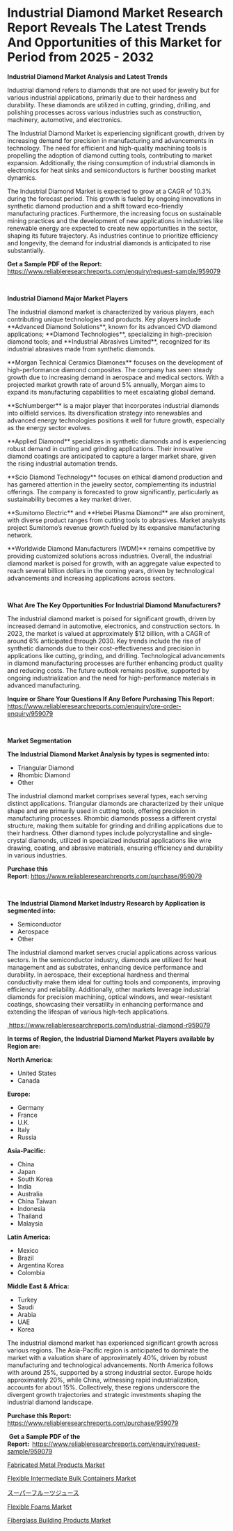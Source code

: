 <p><h1>Industrial Diamond Market Research Report Reveals The Latest Trends And Opportunities of this Market for Period from 2025 - 2032</h1></p><p><strong>Industrial Diamond Market Analysis and Latest Trends</strong></p>
<p><p>Industrial diamond refers to diamonds that are not used for jewelry but for various industrial applications, primarily due to their hardness and durability. These diamonds are utilized in cutting, grinding, drilling, and polishing processes across various industries such as construction, machinery, automotive, and electronics.</p><p>The Industrial Diamond Market is experiencing significant growth, driven by increasing demand for precision in manufacturing and advancements in technology. The need for efficient and high-quality machining tools is propelling the adoption of diamond cutting tools, contributing to market expansion. Additionally, the rising consumption of industrial diamonds in electronics for heat sinks and semiconductors is further boosting market dynamics.</p><p>The Industrial Diamond Market is expected to grow at a CAGR of 10.3% during the forecast period. This growth is fueled by ongoing innovations in synthetic diamond production and a shift toward eco-friendly manufacturing practices. Furthermore, the increasing focus on sustainable mining practices and the development of new applications in industries like renewable energy are expected to create new opportunities in the sector, shaping its future trajectory. As industries continue to prioritize efficiency and longevity, the demand for industrial diamonds is anticipated to rise substantially.</p></p>
<p><strong>Get a Sample PDF of the Report:&nbsp;</strong> <a href="https://www.reliableresearchreports.com/enquiry/request-sample/959079?utm_campaign=48&utm_medium=2&utm_source=Github&utm_content=ia&utm_term=02042025&utm_id=industrial-diamond">https://www.reliableresearchreports.com/enquiry/request-sample/959079</a></p>
<p>&nbsp;</p>
<p><strong>Industrial Diamond Major Market Players</strong></p>
<p><p>The industrial diamond market is characterized by various players, each contributing unique technologies and products. Key players include **Advanced Diamond Solutions**, known for its advanced CVD diamond applications; **Diamond Technologies**, specializing in high-precision diamond tools; and **Industrial Abrasives Limited**, recognized for its industrial abrasives made from synthetic diamonds.</p><p>**Morgan Technical Ceramics Diamonex** focuses on the development of high-performance diamond composites. The company has seen steady growth due to increasing demand in aerospace and medical sectors. With a projected market growth rate of around 5% annually, Morgan aims to expand its manufacturing capabilities to meet escalating global demand.</p><p>**Schlumberger** is a major player that incorporates industrial diamonds into oilfield services. Its diversification strategy into renewables and advanced energy technologies positions it well for future growth, especially as the energy sector evolves.</p><p>**Applied Diamond** specializes in synthetic diamonds and is experiencing robust demand in cutting and grinding applications. Their innovative diamond coatings are anticipated to capture a larger market share, given the rising industrial automation trends.</p><p>**Scio Diamond Technology** focuses on ethical diamond production and has garnered attention in the jewelry sector, complementing its industrial offerings. The company is forecasted to grow significantly, particularly as sustainability becomes a key market driver.</p><p>**Sumitomo Electric** and **Hebei Plasma Diamond** are also prominent, with diverse product ranges from cutting tools to abrasives. Market analysts project Sumitomo’s revenue growth fueled by its expansive manufacturing network.</p><p>**Worldwide Diamond Manufacturers (WDM)** remains competitive by providing customized solutions across industries. Overall, the industrial diamond market is poised for growth, with an aggregate value expected to reach several billion dollars in the coming years, driven by technological advancements and increasing applications across sectors.</p></p>
<p>&nbsp;</p>
<p><strong>What Are The Key Opportunities For Industrial Diamond Manufacturers?</strong></p>
<p><p>The industrial diamond market is poised for significant growth, driven by increased demand in automotive, electronics, and construction sectors. In 2023, the market is valued at approximately $12 billion, with a CAGR of around 6% anticipated through 2030. Key trends include the rise of synthetic diamonds due to their cost-effectiveness and precision in applications like cutting, grinding, and drilling. Technological advancements in diamond manufacturing processes are further enhancing product quality and reducing costs. The future outlook remains positive, supported by ongoing industrialization and the need for high-performance materials in advanced manufacturing.</p></p>
<p><strong>Inquire or Share Your Questions If Any Before Purchasing This Report:</strong> <a href="https://www.reliableresearchreports.com/enquiry/pre-order-enquiry/959079?utm_campaign=48&utm_medium=2&utm_source=Github&utm_content=ia&utm_term=02042025&utm_id=industrial-diamond">https://www.reliableresearchreports.com/enquiry/pre-order-enquiry/959079</a></p>
<p>&nbsp;</p>
<p><strong>Market Segmentation</strong></p>
<p><strong>The Industrial Diamond Market Analysis by types is segmented into:</strong></p>
<p><ul><li>Triangular Diamond</li><li>Rhombic Diamond</li><li>Other</li></ul></p>
<p><p>The industrial diamond market comprises several types, each serving distinct applications. Triangular diamonds are characterized by their unique shape and are primarily used in cutting tools, offering precision in manufacturing processes. Rhombic diamonds possess a different crystal structure, making them suitable for grinding and drilling applications due to their hardness. Other diamond types include polycrystalline and single-crystal diamonds, utilized in specialized industrial applications like wire drawing, coating, and abrasive materials, ensuring efficiency and durability in various industries.</p></p>
<p><strong>Purchase this Report:&nbsp;</strong><a href="https://www.reliableresearchreports.com/purchase/959079?utm_campaign=48&utm_medium=2&utm_source=Github&utm_content=ia&utm_term=02042025&utm_id=industrial-diamond">https://www.reliableresearchreports.com/purchase/959079</a></p>
<p>&nbsp;</p>
<p><strong>The Industrial Diamond Market Industry Research by Application is segmented into:</strong></p>
<p><ul><li>Semiconductor</li><li>Aerospace</li><li>Other</li></ul></p>
<p><p>The industrial diamond market serves crucial applications across various sectors. In the semiconductor industry, diamonds are utilized for heat management and as substrates, enhancing device performance and durability. In aerospace, their exceptional hardness and thermal conductivity make them ideal for cutting tools and components, improving efficiency and reliability. Additionally, other markets leverage industrial diamonds for precision machining, optical windows, and wear-resistant coatings, showcasing their versatility in enhancing performance and extending the lifespan of various high-tech applications.</p></p>
<p><a href="https://www.reliableresearchreports.com/industrial-diamond-r959079?utm_campaign=48&utm_medium=2&utm_source=Github&utm_content=ia&utm_term=02042025&utm_id=industrial-diamond">&nbsp;https://www.reliableresearchreports.com/industrial-diamond-r959079</a></p>
<p><strong>In terms of Region, the Industrial Diamond Market Players available by Region are:</strong></p>
<p>
    <p> <strong> North America: </strong>
        <ul>
            <li>United States</li>
            <li>Canada</li>
        </ul>
        </p> 
    <p> <strong> Europe: </strong>
        <ul>
            <li>Germany</li>
            <li>France</li>
            <li>U.K.</li>
            <li>Italy</li>
            <li>Russia</li>
        </ul>
        </p> 
    <p> <strong> Asia-Pacific: </strong>
        <ul>
            <li>China</li>
            <li>Japan</li>
            <li>South Korea</li>
            <li>India</li>
            <li>Australia</li>
            <li>China Taiwan</li>
            <li>Indonesia</li>
            <li>Thailand</li>
            <li>Malaysia</li>
        </ul>
        </p> 
    <p> <strong> Latin America: </strong>
        <ul>
            <li>Mexico</li>
            <li>Brazil</li>
            <li>Argentina Korea</li>
            <li>Colombia</li>
        </ul>
        </p> 
    <p> <strong> Middle East & Africa: </strong>
        <ul>
            <li>Turkey</li>
            <li>Saudi</li>
            <li>Arabia</li>
            <li>UAE</li>
            <li>Korea</li>
        </ul>
    </p>
    </p>
<p><p>The industrial diamond market has experienced significant growth across various regions. The Asia-Pacific region is anticipated to dominate the market with a valuation share of approximately 40%, driven by robust manufacturing and technological advancements. North America follows with around 25%, supported by a strong industrial sector. Europe holds approximately 20%, while China, witnessing rapid industrialization, accounts for about 15%. Collectively, these regions underscore the divergent growth trajectories and strategic investments shaping the industrial diamond landscape.</p></p>
<p><strong>Purchase this Report: </strong><a href="https://www.reliableresearchreports.com/purchase/959079?utm_campaign=48&utm_medium=2&utm_source=Github&utm_content=ia&utm_term=02042025&utm_id=industrial-diamond">https://www.reliableresearchreports.com/purchase/959079</a></p>
<p>&nbsp;<strong>Get a Sample PDF of the Report:&nbsp;&nbsp;</strong><a href="https://www.reliableresearchreports.com/enquiry/request-sample/959079?utm_campaign=48&utm_medium=2&utm_source=Github&utm_content=ia&utm_term=02042025&utm_id=industrial-diamond">https://www.reliableresearchreports.com/enquiry/request-sample/959079</a></p>
<p><strong></strong></p>
<p><p><a href="https://github.com/hutchkloor4x/Market-Research-Report-List-1/blob/main/fabricated-metal-products-market.md?utm_campaign=48&utm_medium=2&utm_source=Github&utm_content=ia&utm_term=02042025&utm_id=industrial-diamond">Fabricated Metal Products Market</a></p><p><a href="https://github.com/kaforarvero/Market-Research-Report-List-1/blob/main/flexible-intermediate-bulk-containers-market.md?utm_campaign=48&utm_medium=2&utm_source=Github&utm_content=ia&utm_term=02042025&utm_id=industrial-diamond">Flexible Intermediate Bulk Containers Market</a></p><p><a href="https://github.com/lababdou/Market-Research-Report-List-7/blob/main/816924451487.md?utm_campaign=48&utm_medium=2&utm_source=Github&utm_content=ia&utm_term=02042025&utm_id=industrial-diamond">スーパーフルーツジュース</a></p><p><a href="https://github.com/berkemiars2j/Market-Research-Report-List-1/blob/main/flexible-foams-market.md?utm_campaign=48&utm_medium=2&utm_source=Github&utm_content=ia&utm_term=02042025&utm_id=industrial-diamond">Flexible Foams Market</a></p><p><a href="https://github.com/variothonia/Market-Research-Report-List-1/blob/main/fiberglass-building-products-market.md?utm_campaign=48&utm_medium=2&utm_source=Github&utm_content=ia&utm_term=02042025&utm_id=industrial-diamond">Fiberglass Building Products Market</a></p></p>
